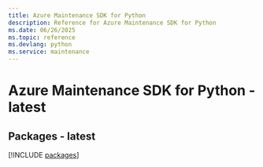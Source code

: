 ```yaml
---
title: Azure Maintenance SDK for Python
description: Reference for Azure Maintenance SDK for Python
ms.date: 06/26/2025
ms.topic: reference
ms.devlang: python
ms.service: maintenance
---
```

# Azure Maintenance SDK for Python - latest
## Packages - latest
[!INCLUDE [packages](maintenance-index.md)]